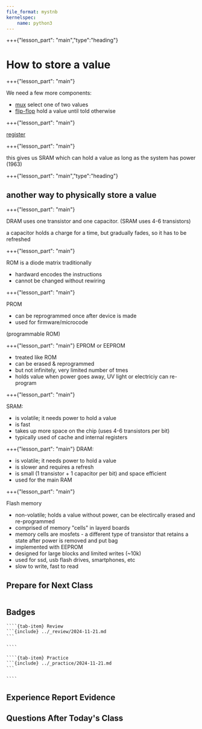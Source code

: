 ```yaml
---
file_format: mystnb
kernelspec:
    name: python3
---
```




+++{"lesson_part": "main","type":"heading"}

# How to store a value 



+++{"lesson_part": "main"}


We need a few more components: 

- [mux](https://lodev.org/logicemu/#id=mux) select one of two values
- [flip-flop](https://lodev.org/logicemu/#) hold a value until told otherwise




+++{"lesson_part": "main"}


[register](https://lodev.org/logicemu/#id=register)



+++{"lesson_part": "main"}


this gives us SRAM which can hold a value as long as the system has power 
(1963)



+++{"lesson_part": "main","type":"heading"}

## another way to physically store a value 


+++{"lesson_part": "main"}


DRAM uses one transistor and one capacitor. (SRAM uses 4-6 transistors)

a capacitor holds a charge for a time, but gradually fades, so it has to be refreshed



+++{"lesson_part": "main"}

ROM is a diode matrix traditionally
- hardward encodes the instructions
- cannot be changed without rewiring

+++{"lesson_part": "main"}

PROM
- can be reprogrammed once after device is made
- used for firmware/microcode

(programmable ROM)

+++{"lesson_part": "main"}
EPROM or EEPROM
- treated like ROM
- can be erased & reprogrammed
- but not infinitely, very limited number of tmes
- holds value when power goes away, UV light or electriciy can re-program
  

+++{"lesson_part": "main"}

SRAM:

- is volatile; it needs power to hold a value
- is fast 
- takes up more space on the chip (uses 4-6 transistors per bit)
- typically used of cache and internal registers

+++{"lesson_part": "main"}
DRAM: 
- is volatile;  it needs power to hold a value
- is slower and requires a refresh
- is small (1 transistor + 1 capacitor per bit) and space efficient
- used for the main RAM

+++{"lesson_part": "main"}

Flash memory 
- non-volatile; holds a value without power, can be electircally erased and re-programmed
- comprised of memory "cells" in layerd boards
- memory cells are mosfets - a different type of transistor that retains a state after power is removed and put bag
- implemented with EEPROM 
- designed for large blocks and limited writes (~10k)
- used for ssd, usb flash drives, smartphones, etc
- slow to write, fast to read




## Prepare for Next Class 

```{include} ../_prepare/2024-11-26.md
```

## Badges

`````{tab-set}
````{tab-item} Review
```{include} ../_review/2024-11-21.md
```

````

````{tab-item} Practice
```{include} ../_practice/2024-11-21.md
```

````
`````



## Experience Report Evidence

## Questions After Today's Class 